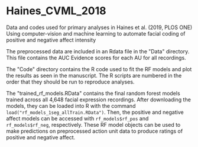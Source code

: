 # Haines_CVML_2018
Data and codes used for primary analyses in Haines et al. (2019, PLOS ONE) Using computer-vision and machine learning to automate facial coding of positive and negative affect intensity

The preprocessed data are included in an Rdata file in the "Data" directory. This file contains the AUC Evidence scores for each AU for all recordings. 

The "Code" directory contains the R code used to fit the RF models and plot the results as seen in the manuscript. The R scripts are numbered in the order that they should be run to reproduce analyses. 

The "trained_rf_models.RData" contains the final random forest models trained across all 4,648 facial expression recordings. After downloading the models, they can be loaded into R with the command `load("rf_models_1seg_allTrain.RData")`. Then, the positive and negative affect models can be accessed with `rf_models$rf_pos` and `rf_models$rf_neg`, respectively. These RF model objects can be used to make predictions on preprocessed action unit data to produce ratings of positive and negative affect. 
